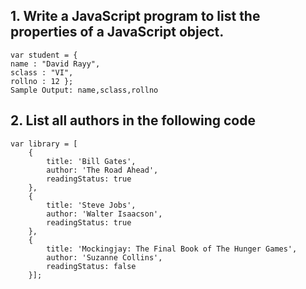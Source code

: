 ## 1. Write a JavaScript program to list the properties of a JavaScript object.
``` Sample object:
var student = {
name : "David Rayy",
sclass : "VI",
rollno : 12 };
Sample Output: name,sclass,rollno
```
## 2. List all authors in the following code
```
var library = [ 
    {
        title: 'Bill Gates',
        author: 'The Road Ahead',
        readingStatus: true
    },
    {
        title: 'Steve Jobs',
        author: 'Walter Isaacson',
        readingStatus: true
    },
    {
        title: 'Mockingjay: The Final Book of The Hunger Games',
        author: 'Suzanne Collins',
        readingStatus: false
    }];
